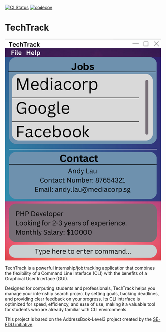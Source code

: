[![CI Status](https://github.com/se-edu/addressbook-level3/workflows/Java%20CI/badge.svg)](https://github.com/AY2223S2-CS2103-W16-2/tp/actions)
[![codecov](https://codecov.io/gh/nus-cs2103-AY2223S2/tp/branch/master/graph/badge.svg?token=SNV76O467D)](https://codecov.io/gh/AY2223S2-CS2103-W16-2/tp)
# TechTrack
![Ui](docs/images/Ui.png)

TechTrack is a powerful internship/job tracking application that combines the flexibility of a Command Line Interface (CLI) with the benefits of a Graphical User Interface (GUI).

Designed for computing students and professionals, TechTrack helps you manage your internship search project by setting goals, tracking deadlines, and providing clear feedback on your progress. Its CLI interface is optimized for speed, efficiency, and ease of use, making it a valuable tool for students who are already familiar with CLI environments.


This project is based on the AddressBook-Level3 project created by the [SE-EDU initiative](https://se-education.org).
